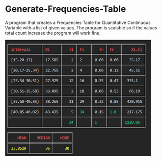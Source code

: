 # Generate-Frequencies-Table
A program that creates a Frequencies Table for Quantitative Continuous Variable with a list of given values.
The program is scalable so if the values total count increase the program will work fine.

![](FREQUENCY%20TABLE.png)
